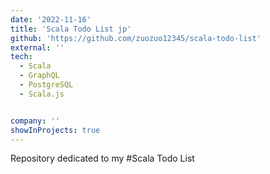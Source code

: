 ```yaml
---
date: '2022-11-16'
title: 'Scala Todo List jp'
github: 'https://github.com/zuozuo12345/scala-todo-list'
external: ''
tech:
  - Scala
  - GraphQL
  - PostgreSQL
  - Scala.js


company: ''
showInProjects: true
---
```

Repository dedicated to my #Scala Todo List
